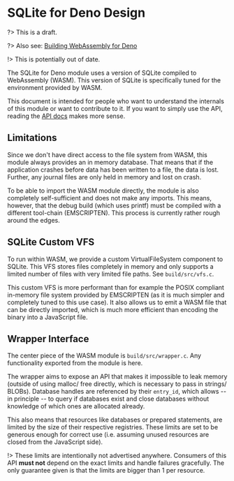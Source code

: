 # SQLite for Deno Design

?> This is a draft.

?> Also see:
[Building WebAssembly for Deno](https://tilman.xyz/blog/2019/12/building-webassembly-for-deno/)

!> This is potentially out of date.

The SQLite for Deno module uses a version of SQLite compiled to WebAssembly
(WASM). This version of SQLite is specifically tuned for the environment
provided by WASM.

This document is intended for people who want to understand the internals of
this module or want to contribute to it. If you want to simply use the API,
reading the [API docs](api.md) makes more sense.

## Limitations

Since we don't have direct access to the file system from WASM, this module
always provides an in memory database. That means that if the application
crashes before data has been written to a file, the data is lost. Further, any
journal files are only held in memory and lost on crash.

To be able to import the WASM module directly, the module is also completely
self-sufficient and does not make any imports. This means, however, that the
debug build (which uses printf) must be compiled with a different tool-chain
(EMSCRIPTEN). This process is currently rather rough around the edges.

## SQLite Custom VFS

To run within WASM, we provide a custom VirtualFileSystem component to SQLite.
This VFS stores files completely in memory and only supports a limited number of
files with very limited file paths. See `build/src/vfs.c`.

This custom VFS is more performant than for example the POSIX compliant
in-memory file system provided by EMSCRIPTEN (as it is much simpler and
completely tuned to this use case). It also allows us to emit a WASM file that
can be directly imported, which is much more efficient than encoding the binary
into a JavaScript file.

## Wrapper Interface

The center piece of the WASM module is `build/src/wrapper.c`. Any functionality
exported from the module is here.

The wrapper aims to expose an API that makes it impossible to leak memory
(outside of using malloc/ free directly, which is necessary to pass in strings/
BLOBs). Database handles are referenced by their `entry_id`, which allows -- in
principle -- to query if databases exist and close databases without knowledge
of which ones are allocated already.

This also means that resources like databases or prepared statements, are
limited by the size of their respective registries. These limits are set to be
generous enough for correct use (i.e. assuming unused resources are closed from
the JavaScript side).

!> These limits are intentionally not advertised anywhere. Consumers of this API
**must not** depend on the exact limits and handle failures gracefully. The only
guarantee given is that the limits are bigger than 1 per resource.
